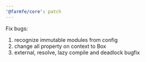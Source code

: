 ```yaml
---
'@farmfe/core': patch
---
```


Fix bugs: 
1. recognize immutable modules from config
2. change all property on context to Box 
3. external, resolve, lazy compile and deadlock bugfix

